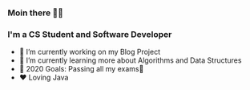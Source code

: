 ### Moin there 👋😉



### I'm a CS Student and Software Developer

- 🔭 I’m currently working on my Blog Project
- 🌱 I’m currently learning more about Algorithms and Data Structures
- 🥅 2020 Goals: Passing all my exams🤣
- ❤️ Loving Java
